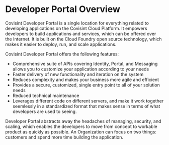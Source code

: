 # Developer Portal Overview

Covisint Developer Portal is a single location for everything related to developing applications on the Covisint Cloud Platform. It empowers developers to build applications and services, which can be offered over the Internet. It is built on the Cloud Foundry open source technology, which makes it easier to deploy, run, and scale applications.

Covisint Developer Portal offers the following features:
* Comprehensive suite of APIs covering Identity, Portal, and Messaging allows you to customize your application according to your needs
* Faster delivery of new functionality and iteration on the system
* Reduces complexity and makes your business more agile and efficient
* Provides a secure, customized, single entry point to all of your solution needs
* Reduced technical maintenance
* Leverages different code on different servers, and make it work together seemlessly in a standardized format that makes sense in terms of what developers are used to seeing.

Developer Portal abstracts away the headaches of managing, security, and scaling, which enables the developers to move from concept to workable product as quickly as possible. An Organization can focus on two things: customers and spend more time building the application.



